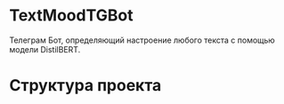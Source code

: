 # TextMoodTGBot
Телеграм Бот, определяющий настроение любого текста с помощью модели DistilBERT.

# Структура проекта

